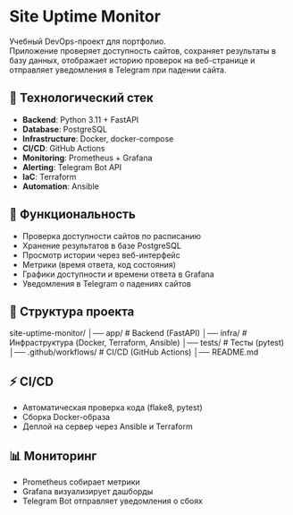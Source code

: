 # Site Uptime Monitor

Учебный DevOps-проект для портфолио.  
Приложение проверяет доступность сайтов, сохраняет результаты в базу данных, 
отображает историю проверок на веб-странице и отправляет уведомления в Telegram при падении сайта.

## 🚀 Технологический стек
- **Backend**: Python 3.11 + FastAPI
- **Database**: PostgreSQL
- **Infrastructure**: Docker, docker-compose
- **CI/CD**: GitHub Actions
- **Monitoring**: Prometheus + Grafana
- **Alerting**: Telegram Bot API
- **IaC**: Terraform
- **Automation**: Ansible

## 🔧 Функциональность
- Проверка доступности сайтов по расписанию
- Хранение результатов в базе PostgreSQL
- Просмотр истории через веб-интерфейс
- Метрики (время ответа, код состояния)
- Графики доступности и времени ответа в Grafana
- Уведомления в Telegram о падениях сайтов

## 📂 Структура проекта
site-uptime-monitor/
│── app/ # Backend (FastAPI)
│── infra/ # Инфраструктура (Docker, Terraform, Ansible)
│── tests/ # Тесты (pytest)
│── .github/workflows/ # CI/CD (GitHub Actions)
│── README.md

## ⚡ CI/CD
- Автоматическая проверка кода (flake8, pytest)
- Сборка Docker-образа
- Деплой на сервер через Ansible и Terraform

## 📊 Мониторинг
- Prometheus собирает метрики
- Grafana визуализирует дашборды
- Telegram Bot отправляет уведомления о сбоях

